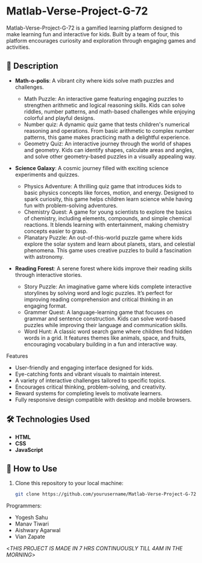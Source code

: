 # Matlab-Verse-Project-G-72

Matlab-Verse-Project-G-72 is a gamified learning platform designed to make learning fun and interactive for kids. Built by a team of four, this platform encourages curiosity and exploration through engaging games and activities.

## 🚀 Description

- **Math-o-polis**: A vibrant city where kids solve math puzzles and challenges.

  - Math Puzzle:
An interactive game featuring engaging puzzles to strengthen arithmetic and logical reasoning skills. Kids can solve riddles, number patterns, and math-based challenges while enjoying colorful and playful designs.
  - Number quiz:
A dynamic quiz game that tests children's numerical reasoning and operations. From basic arithmetic to complex number patterns, this game makes practicing math a delightful experience.
  - Geometry Quiz:
An interactive journey through the world of shapes and geometry. Kids can identify shapes, calculate areas and angles, and solve other geometry-based puzzles in a visually appealing way.

- **Science Galaxy**: A cosmic journey filled with exciting science experiments and quizzes.

  - Physics Adventure:
A thrilling quiz game that introduces kids to basic physics concepts like forces, motion, and energy. Designed to spark curiosity, this game helps children learn science while having fun with problem-solving adventures.
  - Chemistry Quest:
A game for young scientists to explore the basics of chemistry, including elements, compounds, and simple chemical reactions. It blends learning with entertainment, making chemistry concepts easier to grasp.
  - Planatary Puzzle:
An out-of-this-world puzzle game where kids explore the solar system and learn about planets, stars, and celestial phenomena. This game uses creative puzzles to build a fascination with astronomy.

- **Reading Forest**: A serene forest where kids improve their reading skills through interactive stories.

  - Story Puzzle:
An imaginative game where kids complete interactive storylines by solving word and logic puzzles. It’s perfect for improving reading comprehension and critical thinking in an engaging format.
  - Grammer Quest:
A language-learning game that focuses on grammar and sentence construction. Kids can solve word-based puzzles while improving their language and communication skills.
  - Word Hunt:
A classic word search game where children find hidden words in a grid. It features themes like animals, space, and fruits, encouraging vocabulary building in a fun and interactive way.
 
Features

- User-friendly and engaging interface designed for kids.
- Eye-catching fonts and vibrant visuals to maintain interest.
- A variety of interactive challenges tailored to specific topics.
- Encourages critical thinking, problem-solving, and creativity.
- Reward systems for completing levels to motivate learners.
- Fully responsive design compatible with desktop and mobile browsers.

## 🛠️ Technologies Used

- **HTML**
- **CSS**
- **JavaScript**

## 📖 How to Use

1. Clone this repository to your local machine:
   ```bash
   git clone https://github.com/yourusername/Matlab-Verse-Project-G-72.git

Programmers:
- Yogesh Sahu
- Manav Tiwari
- Aishwary Agarwal
- Vian Zapate

<*THIS PROJECT IS MADE IN 7 HRS CONTINUOUSLY TILL 4AM IN THE MORNING*>